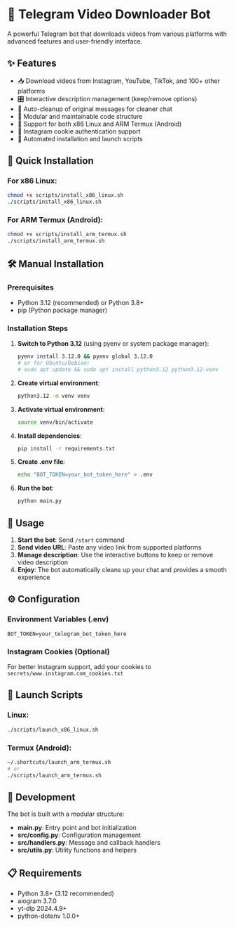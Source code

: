 # 🎥 Telegram Video Downloader Bot

A powerful Telegram bot that downloads videos from various platforms with advanced features and user-friendly interface.

## ✨ Features

- 📥 Download videos from Instagram, YouTube, TikTok, and 100+ other platforms
- 🎛️ Interactive description management (keep/remove options)
- 🧹 Auto-cleanup of original messages for cleaner chat
- 🔧 Modular and maintainable code structure
- 📱 Support for both x86 Linux and ARM Termux (Android)
- 🍪 Instagram cookie authentication support
- 🚀 Automated installation and launch scripts

## 🚀 Quick Installation

### For x86 Linux:
```bash
chmod +x scripts/install_x86_linux.sh
./scripts/install_x86_linux.sh
```

### For ARM Termux (Android):
```bash
chmod +x scripts/install_arm_termux.sh
./scripts/install_arm_termux.sh
```

## 🛠️ Manual Installation

### Prerequisites
- Python 3.12 (recommended) or Python 3.8+
- pip (Python package manager)

### Installation Steps
1. **Switch to Python 3.12** (using pyenv or system package manager):
   ```bash
   pyenv install 3.12.0 && pyenv global 3.12.0
   # or for Ubuntu/Debian:
   # sudo apt update && sudo apt install python3.12 python3.12-venv
   ```

2. **Create virtual environment**:
   ```bash
   python3.12 -m venv venv
   ```

3. **Activate virtual environment**:
   ```bash
   source venv/bin/activate
   ```

4. **Install dependencies**:
   ```bash
   pip install -r requirements.txt
   ```

5. **Create .env file**:
   ```bash
   echo "BOT_TOKEN=your_bot_token_here" > .env
   ```

6. **Run the bot**:
   ```bash
   python main.py
   ```

## 🎯 Usage

1. **Start the bot**: Send `/start` command
2. **Send video URL**: Paste any video link from supported platforms
3. **Manage description**: Use the interactive buttons to keep or remove video description
4. **Enjoy**: The bot automatically cleans up your chat and provides a smooth experience

## ⚙️ Configuration

### Environment Variables (.env)
```env
BOT_TOKEN=your_telegram_bot_token_here
```

### Instagram Cookies (Optional)
For better Instagram support, add your cookies to `secrets/www.instagram.com_cookies.txt`

## 🚀 Launch Scripts

### Linux:
```bash
./scripts/launch_x86_linux.sh
```

### Termux (Android):
```bash
~/.shortcuts/launch_arm_termux.sh
# or
./scripts/launch_arm_termux.sh
```

## 🔧 Development

The bot is built with a modular structure:
- **main.py**: Entry point and bot initialization
- **src/config.py**: Configuration management
- **src/handlers.py**: Message and callback handlers
- **src/utils.py**: Utility functions and helpers

## 📋 Requirements

- Python 3.8+ (3.12 recommended)
- aiogram 3.7.0
- yt-dlp 2024.4.9+
- python-dotenv 1.0.0+
